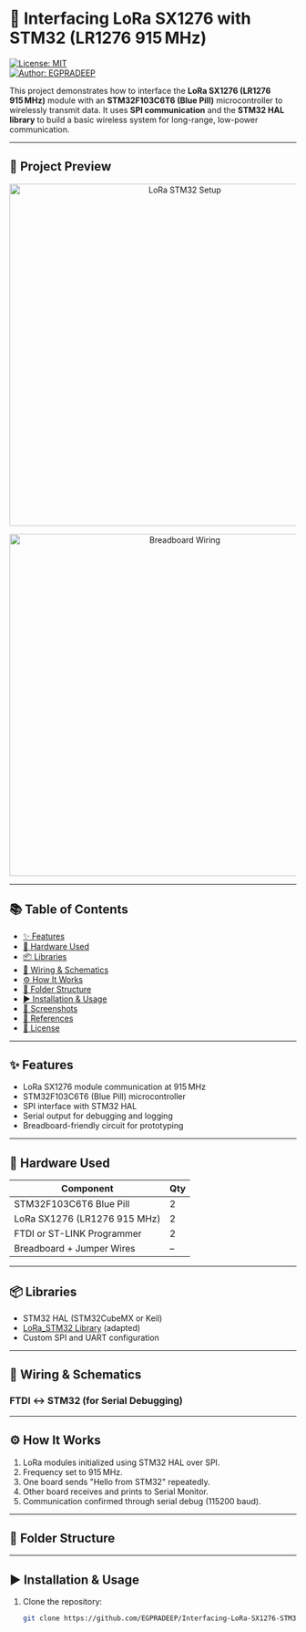 # 🚀 Interfacing LoRa SX1276 with STM32 (LR1276 915 MHz)

[![License: MIT](https://img.shields.io/badge/License-MIT-yellow.svg)](LICENSE)  
[![Author: EGPRADEEP](https://img.shields.io/badge/Author-EGPRADEEP-blue.svg)](https://github.com/EGPRADEEP)

This project demonstrates how to interface the **LoRa SX1276 (LR1276 915 MHz)** module with an **STM32F103C6T6 (Blue Pill)** microcontroller to wirelessly transmit data. It uses **SPI communication** and the **STM32 HAL library** to build a basic wireless system for long-range, low-power communication.

---

## 📸 Project Preview

<p align="center">
  <img src="images/image0.jpg" alt="LoRa STM32 Setup" width="600"/>
</p>

<p align="center">
  <img src="images/image1.jpg" alt="Breadboard Wiring" width="600"/>
</p>

---

## 📚 Table of Contents
- [✨ Features](#-features)
- [🔧 Hardware Used](#-hardware-used)
- [📦 Libraries](#-libraries)
- [🔌 Wiring & Schematics](#-wiring--schematics)
- [⚙️ How It Works](#-how-it-works)
- [📁 Folder Structure](#-folder-structure)
- [▶️ Installation & Usage](#-installation--usage)
- [🧪 Screenshots](#-screenshots)
- [📘 References](#-references)
- [🪪 License](#-license)

---

## ✨ Features
- LoRa SX1276 module communication at 915 MHz
- STM32F103C6T6 (Blue Pill) microcontroller
- SPI interface with STM32 HAL
- Serial output for debugging and logging
- Breadboard-friendly circuit for prototyping

---

## 🔧 Hardware Used

| Component                       | Qty |
|-------------------------------|-----|
| STM32F103C6T6 Blue Pill       | 2   |
| LoRa SX1276 (LR1276 915 MHz)  | 2   |
| FTDI or ST-LINK Programmer    | 2   |
| Breadboard + Jumper Wires     | –   |

---

## 📦 Libraries

- STM32 HAL (STM32CubeMX or Keil)
- [LoRa_STM32 Library](https://github.com/sandeepmistry/arduino-LoRa) (adapted)
- Custom SPI and UART configuration

---

## 🔌 Wiring & Schematics

### FTDI ↔ STM32 (for Serial Debugging)

---

## ⚙️ How It Works

1. LoRa modules initialized using STM32 HAL over SPI.
2. Frequency set to 915 MHz.
3. One board sends "Hello from STM32" repeatedly.
4. Other board receives and prints to Serial Monitor.
5. Communication confirmed through serial debug (115200 baud).

---

## 📁 Folder Structure

---

## ▶️ Installation & Usage

1. Clone the repository:
   ```bash
   git clone https://github.com/EGPRADEEP/Interfacing-LoRa-SX1276-STM32.git
